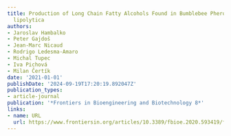 ```yaml
---
title: Production of Long Chain Fatty Alcohols Found in Bumblebee Pheromones by Yarrowia
  lipolytica
authors:
- Jaroslav Hambalko
- Peter Gajdoš
- Jean-Marc Nicaud
- Rodrigo Ledesma-Amaro
- Michal Tupec
- Iva Pichová
- Milan Čertík
date: '2021-01-01'
publishDate: '2024-09-19T17:20:19.892047Z'
publication_types:
- article-journal
publication: '*Frontiers in Bioengineering and Biotechnology 8*'
links:
- name: URL
  url: https://www.frontiersin.org/articles/10.3389/fbioe.2020.593419/full
---
```

